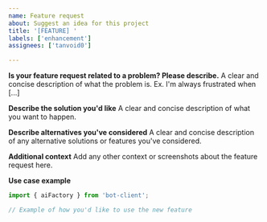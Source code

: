 ```yaml
---
name: Feature request
about: Suggest an idea for this project
title: '[FEATURE] '
labels: ['enhancement']
assignees: ['tanvoid0']

---
```


**Is your feature request related to a problem? Please describe.**
A clear and concise description of what the problem is. Ex. I'm always frustrated when [...]

**Describe the solution you'd like**
A clear and concise description of what you want to happen.

**Describe alternatives you've considered**
A clear and concise description of any alternative solutions or features you've considered.

**Additional context**
Add any other context or screenshots about the feature request here.

**Use case example**
```typescript
import { aiFactory } from 'bot-client';

// Example of how you'd like to use the new feature
```
